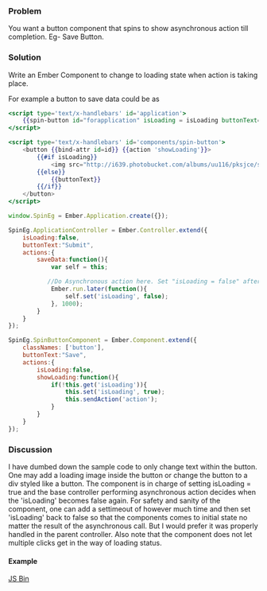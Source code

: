 ### Problem
You want a button component that spins to show asynchronous action till completion. Eg- Save Button.

### Solution
Write an Ember Component to change to loading state when action is taking place.

For example a button to save data could be as 

```handlebars
<script type='text/x-handlebars' id='application'>
    {{spin-button id="forapplication" isLoading = isLoading buttonText=buttonText action='saveData'}}
</script>

<script type='text/x-handlebars' id='components/spin-button'>
    <button {{bind-attr id=id}} {{action 'showLoading'}}>
        {{#if isLoading}}
            <img src="http://i639.photobucket.com/albums/uu116/pksjce/spiffygif_18x18.gif">
        {{else}}
            {{buttonText}}
        {{/if}}
    </button>
</script>
```

```javascript
window.SpinEg = Ember.Application.create({});

SpinEg.ApplicationController = Ember.Controller.extend({
    isLoading:false,
    buttonText:"Submit",
    actions:{
        saveData:function(){
            var self = this;

           //Do Asynchronous action here. Set "isLoading = false" after a timeout.
            Ember.run.later(function(){
                self.set('isLoading', false);
            }, 1000);
        }
    }
});

SpinEg.SpinButtonComponent = Ember.Component.extend({
	classNames: ['button'],
    buttonText:"Save",
    actions:{
        isLoading:false,
        showLoading:function(){
            if(!this.get('isLoading')){
                this.set('isLoading', true);
                this.sendAction('action');
            }
        }
    }
});

```


### Discussion

I have dumbed down the sample code to only change text within the button. One may add a loading image inside the button or change the button to a div styled like a button.
The component is in charge of setting isLoading = true and the base controller performing asynchronous action decides when the 'isLoading' becomes false again.
For safety and sanity of the component, one can add a settimeout of however much time and then set 'isLoading' back to false so that the components comes to initial state no matter the result of the asynchronous call. But I would prefer it was properly handled in the parent controller.
Also note that the component does not let multiple clicks get in the way of loading status.

#### Example
<a class="jsbin-embed" href="http://emberjs.jsbin.com/EXaxEfE/6/embed?html,css,js,output">JS Bin</a><script src="http://static.jsbin.com/js/embed.js"></script>